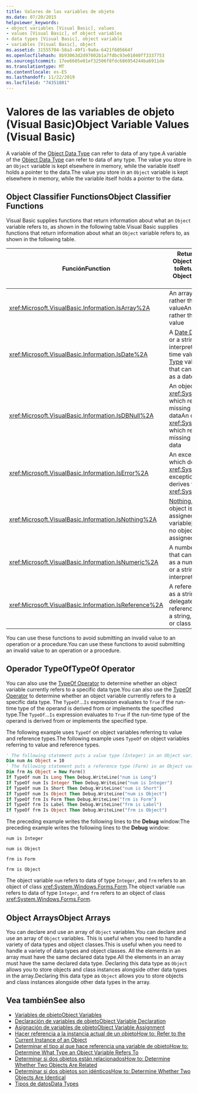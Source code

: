 ```yaml
---
title: Valores de las variables de objeto
ms.date: 07/20/2015
helpviewer_keywords:
- object variables [Visual Basic], values
- values [Visual Basic], of object variables
- data types [Visual Basic], object variable
- variables [Visual Basic], object
ms.assetid: 31555704-58a3-49f1-9a0a-6421f605664f
ms.openlocfilehash: 8b93063d2d97802b1a7fdbc93e01040ff3337753
ms.sourcegitcommit: 17ee6605e01ef32506f8fdc686954244ba6911de
ms.translationtype: MT
ms.contentlocale: es-ES
ms.lasthandoff: 11/22/2019
ms.locfileid: "74351801"
---
```

# <a name="object-variable-values-visual-basic"></a><span data-ttu-id="733d9-102">Valores de las variables de objeto (Visual Basic)</span><span class="sxs-lookup"><span data-stu-id="733d9-102">Object Variable Values (Visual Basic)</span></span>
<span data-ttu-id="733d9-103">A variable of the [Object Data Type](../../../../visual-basic/language-reference/data-types/object-data-type.md) can refer to data of any type.</span><span class="sxs-lookup"><span data-stu-id="733d9-103">A variable of the [Object Data Type](../../../../visual-basic/language-reference/data-types/object-data-type.md) can refer to data of any type.</span></span> <span data-ttu-id="733d9-104">The value you store in an `Object` variable is kept elsewhere in memory, while the variable itself holds a pointer to the data.</span><span class="sxs-lookup"><span data-stu-id="733d9-104">The value you store in an `Object` variable is kept elsewhere in memory, while the variable itself holds a pointer to the data.</span></span>  
  
## <a name="object-classifier-functions"></a><span data-ttu-id="733d9-105">Object Classifier Functions</span><span class="sxs-lookup"><span data-stu-id="733d9-105">Object Classifier Functions</span></span>  
 <span data-ttu-id="733d9-106">Visual Basic supplies functions that return information about what an `Object` variable refers to, as shown in the following table.</span><span class="sxs-lookup"><span data-stu-id="733d9-106">Visual Basic supplies functions that return information about what an `Object` variable refers to, as shown in the following table.</span></span>  
  
|<span data-ttu-id="733d9-107">Función</span><span class="sxs-lookup"><span data-stu-id="733d9-107">Function</span></span>|<span data-ttu-id="733d9-108">Returns True if the Object variable refers to</span><span class="sxs-lookup"><span data-stu-id="733d9-108">Returns True if the Object variable refers to</span></span>|  
|--------------|---------------------------------------------------|  
|<xref:Microsoft.VisualBasic.Information.IsArray%2A>|<span data-ttu-id="733d9-109">An array of values, rather than a single value</span><span class="sxs-lookup"><span data-stu-id="733d9-109">An array of values, rather than a single value</span></span>|  
|<xref:Microsoft.VisualBasic.Information.IsDate%2A>|<span data-ttu-id="733d9-110">A [Date Data Type](../../../../visual-basic/language-reference/data-types/date-data-type.md) value, or a string that can be interpreted as a date and time value</span><span class="sxs-lookup"><span data-stu-id="733d9-110">A [Date Data Type](../../../../visual-basic/language-reference/data-types/date-data-type.md) value, or a string that can be interpreted as a date and time value</span></span>|  
|<xref:Microsoft.VisualBasic.Information.IsDBNull%2A>|<span data-ttu-id="733d9-111">An object of type <xref:System.DBNull>, which represents missing or nonexistent data</span><span class="sxs-lookup"><span data-stu-id="733d9-111">An object of type <xref:System.DBNull>, which represents missing or nonexistent data</span></span>|  
|<xref:Microsoft.VisualBasic.Information.IsError%2A>|<span data-ttu-id="733d9-112">An exception object, which derives from <xref:System.Exception></span><span class="sxs-lookup"><span data-stu-id="733d9-112">An exception object, which derives from <xref:System.Exception></span></span>|  
|<xref:Microsoft.VisualBasic.Information.IsNothing%2A>|<span data-ttu-id="733d9-113">[Nothing](../../../../visual-basic/language-reference/nothing.md), that is, no object is currently assigned to the variable</span><span class="sxs-lookup"><span data-stu-id="733d9-113">[Nothing](../../../../visual-basic/language-reference/nothing.md), that is, no object is currently assigned to the variable</span></span>|  
|<xref:Microsoft.VisualBasic.Information.IsNumeric%2A>|<span data-ttu-id="733d9-114">A number, or a string that can be interpreted as a number</span><span class="sxs-lookup"><span data-stu-id="733d9-114">A number, or a string that can be interpreted as a number</span></span>|  
|<xref:Microsoft.VisualBasic.Information.IsReference%2A>|<span data-ttu-id="733d9-115">A reference type (such as a string, array, delegate, or class type)</span><span class="sxs-lookup"><span data-stu-id="733d9-115">A reference type (such as a string, array, delegate, or class type)</span></span>|  
  
 <span data-ttu-id="733d9-116">You can use these functions to avoid submitting an invalid value to an operation or a procedure.</span><span class="sxs-lookup"><span data-stu-id="733d9-116">You can use these functions to avoid submitting an invalid value to an operation or a procedure.</span></span>  
  
## <a name="typeof-operator"></a><span data-ttu-id="733d9-117">Operador TypeOf</span><span class="sxs-lookup"><span data-stu-id="733d9-117">TypeOf Operator</span></span>  
 <span data-ttu-id="733d9-118">You can also use the [TypeOf Operator](../../../../visual-basic/language-reference/operators/typeof-operator.md) to determine whether an object variable currently refers to a specific data type.</span><span class="sxs-lookup"><span data-stu-id="733d9-118">You can also use the [TypeOf Operator](../../../../visual-basic/language-reference/operators/typeof-operator.md) to determine whether an object variable currently refers to a specific data type.</span></span> <span data-ttu-id="733d9-119">The `TypeOf`...`Is` expression evaluates to `True` if the run-time type of the operand is derived from or implements the specified type.</span><span class="sxs-lookup"><span data-stu-id="733d9-119">The `TypeOf`...`Is` expression evaluates to `True` if the run-time type of the operand is derived from or implements the specified type.</span></span>  
  
 <span data-ttu-id="733d9-120">The following example uses `TypeOf` on object variables referring to value and reference types.</span><span class="sxs-lookup"><span data-stu-id="733d9-120">The following example uses `TypeOf` on object variables referring to value and reference types.</span></span>  
  
```vb  
' The following statement puts a value type (Integer) in an Object variable.  
Dim num As Object = 10  
' The following statement puts a reference type (Form) in an Object variable.  
Dim frm As Object = New Form()  
If TypeOf num Is Long Then Debug.WriteLine("num is Long")  
If TypeOf num Is Integer Then Debug.WriteLine("num is Integer")  
If TypeOf num Is Short Then Debug.WriteLine("num is Short")  
If TypeOf num Is Object Then Debug.WriteLine("num is Object")  
If TypeOf frm Is Form Then Debug.WriteLine("frm is Form")  
If TypeOf frm Is Label Then Debug.WriteLine("frm is Label")  
If TypeOf frm Is Object Then Debug.WriteLine("frm is Object")  
```  
  
 <span data-ttu-id="733d9-121">The preceding example writes the following lines to the **Debug** window:</span><span class="sxs-lookup"><span data-stu-id="733d9-121">The preceding example writes the following lines to the **Debug** window:</span></span>  
  
 `num is Integer`  
  
 `num is Object`  
  
 `frm is Form`  
  
 `frm is Object`  
  
 <span data-ttu-id="733d9-122">The object variable `num` refers to data of type `Integer`, and `frm` refers to an object of class <xref:System.Windows.Forms.Form>.</span><span class="sxs-lookup"><span data-stu-id="733d9-122">The object variable `num` refers to data of type `Integer`, and `frm` refers to an object of class <xref:System.Windows.Forms.Form>.</span></span>  
  
## <a name="object-arrays"></a><span data-ttu-id="733d9-123">Object Arrays</span><span class="sxs-lookup"><span data-stu-id="733d9-123">Object Arrays</span></span>  
 <span data-ttu-id="733d9-124">You can declare and use an array of `Object` variables.</span><span class="sxs-lookup"><span data-stu-id="733d9-124">You can declare and use an array of `Object` variables.</span></span> <span data-ttu-id="733d9-125">This is useful when you need to handle a variety of data types and object classes.</span><span class="sxs-lookup"><span data-stu-id="733d9-125">This is useful when you need to handle a variety of data types and object classes.</span></span> <span data-ttu-id="733d9-126">All the elements in an array must have the same declared data type.</span><span class="sxs-lookup"><span data-stu-id="733d9-126">All the elements in an array must have the same declared data type.</span></span> <span data-ttu-id="733d9-127">Declaring this data type as `Object` allows you to store objects and class instances alongside other data types in the array.</span><span class="sxs-lookup"><span data-stu-id="733d9-127">Declaring this data type as `Object` allows you to store objects and class instances alongside other data types in the array.</span></span>  
  
## <a name="see-also"></a><span data-ttu-id="733d9-128">Vea también</span><span class="sxs-lookup"><span data-stu-id="733d9-128">See also</span></span>

- [<span data-ttu-id="733d9-129">Variables de objeto</span><span class="sxs-lookup"><span data-stu-id="733d9-129">Object Variables</span></span>](../../../../visual-basic/programming-guide/language-features/variables/object-variables.md)
- [<span data-ttu-id="733d9-130">Declaración de variables de objeto</span><span class="sxs-lookup"><span data-stu-id="733d9-130">Object Variable Declaration</span></span>](../../../../visual-basic/programming-guide/language-features/variables/object-variable-declaration.md)
- [<span data-ttu-id="733d9-131">Asignación de variables de objeto</span><span class="sxs-lookup"><span data-stu-id="733d9-131">Object Variable Assignment</span></span>](../../../../visual-basic/programming-guide/language-features/variables/object-variable-assignment.md)
- [<span data-ttu-id="733d9-132">Hacer referencia a la instancia actual de un objeto</span><span class="sxs-lookup"><span data-stu-id="733d9-132">How to: Refer to the Current Instance of an Object</span></span>](../../../../visual-basic/programming-guide/language-features/variables/how-to-refer-to-the-current-instance-of-an-object.md)
- [<span data-ttu-id="733d9-133">Determinar el tipo al que hace referencia una variable de objeto</span><span class="sxs-lookup"><span data-stu-id="733d9-133">How to: Determine What Type an Object Variable Refers To</span></span>](../../../../visual-basic/programming-guide/language-features/variables/how-to-determine-what-type-an-object-variable-refers-to.md)
- [<span data-ttu-id="733d9-134">Determinar si dos objetos están relacionados</span><span class="sxs-lookup"><span data-stu-id="733d9-134">How to: Determine Whether Two Objects Are Related</span></span>](../../../../visual-basic/programming-guide/language-features/variables/how-to-determine-whether-two-objects-are-related.md)
- [<span data-ttu-id="733d9-135">Determinar si dos objetos son idénticos</span><span class="sxs-lookup"><span data-stu-id="733d9-135">How to: Determine Whether Two Objects Are Identical</span></span>](../../../../visual-basic/programming-guide/language-features/variables/how-to-determine-whether-two-objects-are-identical.md)
- [<span data-ttu-id="733d9-136">Tipos de datos</span><span class="sxs-lookup"><span data-stu-id="733d9-136">Data Types</span></span>](../../../../visual-basic/programming-guide/language-features/data-types/index.md)
